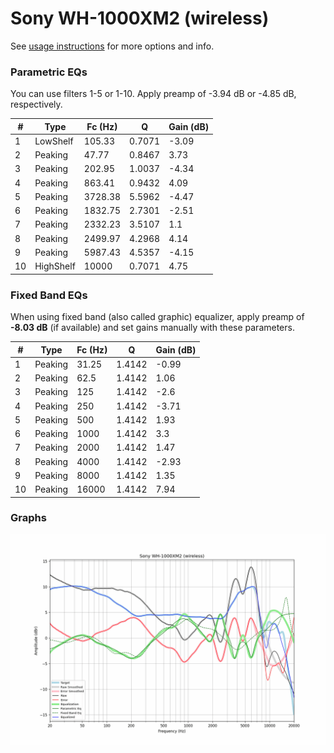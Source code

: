 # Sony WH-1000XM2 (wireless)
See [usage instructions](https://github.com/jaakkopasanen/AutoEq#usage) for more options and info.

### Parametric EQs
You can use filters 1-5 or 1-10. Apply preamp of -3.94 dB or -4.85 dB, respectively.

|   # | Type      |   Fc (Hz) |      Q |   Gain (dB) |
|-----|-----------|-----------|--------|-------------|
|   1 | LowShelf  |    105.33 | 0.7071 |       -3.09 |
|   2 | Peaking   |     47.77 | 0.8467 |        3.73 |
|   3 | Peaking   |    202.95 | 1.0037 |       -4.34 |
|   4 | Peaking   |    863.41 | 0.9432 |        4.09 |
|   5 | Peaking   |   3728.38 | 5.5962 |       -4.47 |
|   6 | Peaking   |   1832.75 | 2.7301 |       -2.51 |
|   7 | Peaking   |   2332.23 | 3.5107 |        1.1  |
|   8 | Peaking   |   2499.97 | 4.2968 |        4.14 |
|   9 | Peaking   |   5987.43 | 4.5357 |       -4.15 |
|  10 | HighShelf |  10000    | 0.7071 |        4.75 |

### Fixed Band EQs
When using fixed band (also called graphic) equalizer, apply preamp of **-8.03 dB** (if available) and set gains manually with these parameters.

|   # | Type    |   Fc (Hz) |      Q |   Gain (dB) |
|-----|---------|-----------|--------|-------------|
|   1 | Peaking |     31.25 | 1.4142 |       -0.99 |
|   2 | Peaking |     62.5  | 1.4142 |        1.06 |
|   3 | Peaking |    125    | 1.4142 |       -2.6  |
|   4 | Peaking |    250    | 1.4142 |       -3.71 |
|   5 | Peaking |    500    | 1.4142 |        1.93 |
|   6 | Peaking |   1000    | 1.4142 |        3.3  |
|   7 | Peaking |   2000    | 1.4142 |        1.47 |
|   8 | Peaking |   4000    | 1.4142 |       -2.93 |
|   9 | Peaking |   8000    | 1.4142 |        1.35 |
|  10 | Peaking |  16000    | 1.4142 |        7.94 |

### Graphs
![](./Sony%20WH-1000XM2%20(wireless).png)

